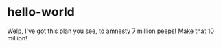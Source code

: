 hello-world
===========

Welp, I've got this plan you see, to amnesty 7 million peeps! Make that 10 million!
